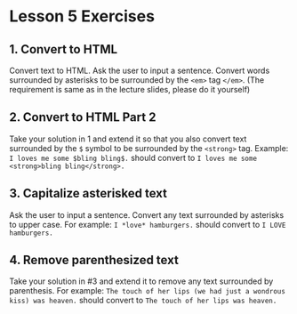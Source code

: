 # Lesson 5 Exercises

## 1. Convert to HTML

Convert text to HTML. Ask the user to input a sentence. Convert words surrounded by asterisks to be surrounded by the `<em>`
tag `</em>`. (The requirement is same as in the lecture slides, please do it yourself)

## 2. Convert to HTML Part 2

Take your solution in 1 and extend it so that you also convert text surrounded by the `$` symbol to be surrounded by the
`<strong>` tag. Example: `I loves me some $bling bling$.` should convert to `I loves me some <strong>bling bling</strong>.`

## 3. Capitalize asterisked text

Ask the user to input a sentence. Convert any text surrounded by asterisks to upper case. For example: `I *love* hamburgers.`
should convert to `I LOVE hamburgers.`

## 4. Remove parenthesized text

Take your solution in \#3 and extend it to remove any text surrounded by parenthesis. For example:
`The touch of her lips (we had just a wondrous kiss) was heaven.` should convert to `The touch of her lips was heaven.`
